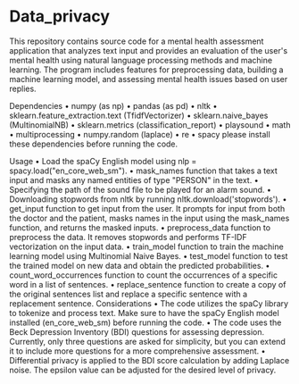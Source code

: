 # Data_privacy
This repository contains source code for a mental health assessment application that analyzes text input and provides an evaluation of the user's mental health using natural language processing methods and machine learning. The program includes features for preprocessing data, building a machine learning model, and assessing mental health issues based on user replies.

Dependencies
•	numpy (as np)
•	pandas (as pd)
•	nltk
•	sklearn.feature_extraction.text (TfidfVectorizer)
•	sklearn.naive_bayes (MultinomialNB)
•	sklearn.metrics (classification_report)
•	playsound
•	math
•	multiprocessing
•	numpy.random (laplace)
•	re
•	spacy
please install these dependencies before running the code.

Usage
•	Load the spaCy English model using nlp = spacy.load("en_core_web_sm").
•	mask_names function that takes a text input and masks any named entities of type "PERSON" in the text.
•	Specifying the path of the sound file to be played for an alarm sound.
•	Downloading stopwords from nltk by running nltk.download('stopwords').
•	get_input function to get input from the user. It prompts for input from both the doctor and the patient, masks names in the input using the mask_names function, and returns the masked inputs.
•	preprocess_data function to preprocess the data. It removes stopwords and performs TF-IDF vectorization on the input data.
•	train_model function to train the machine learning model using Multinomial Naive Bayes.
•	test_model function to test the trained model on new data and obtain the predicted probabilities.
•	count_word_occurrences function to count the occurrences of a specific word in a list of sentences.
•	replace_sentence function to create a copy of the original sentences list and replace a specific sentence with a replacement sentence.
Considerations
•	The code utilizes the spaCy library to tokenize and process text. Make sure to have the spaCy English model installed (en_core_web_sm) before running the code.
•	The code uses the Beck Depression Inventory (BDI) questions for assessing depression. Currently, only three questions are asked for simplicity, but you can extend it to include more questions for a more comprehensive assessment.
•	Differential privacy is applied to the BDI score calculation by adding Laplace noise. The epsilon value can be adjusted for the desired level of privacy.

